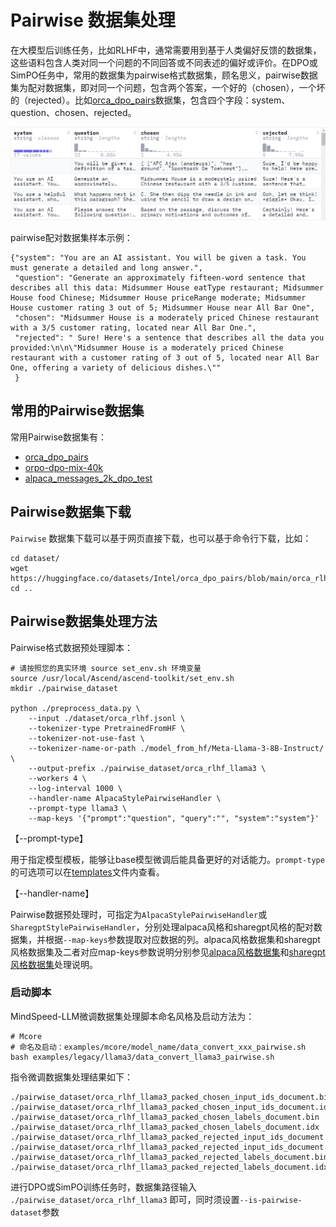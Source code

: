 # Pairwise 数据集处理

在大模型后训练任务，比如RLHF中，通常需要用到基于人类偏好反馈的数据集，这些语料包含人类对同一个问题的不同回答或不同表述的偏好或评价。在DPO或SimPO任务中，常用的数据集为pairwise格式数据集，顾名思义，pairwise数据集为配对数据集，即对同一个问题，包含两个答案，一个好的（chosen），一个坏的（rejected）。比如[orca_dpo_pairs](https://huggingface.co/datasets/Intel/orca_dpo_pairs)数据集，包含四个字段：system、question、chosen、rejected。

![](../../sources/images/dpo/orca_rlhf.png)

pairwise配对数据集样本示例：

```
{"system": "You are an AI assistant. You will be given a task. You must generate a detailed and long answer.", 
 "question": "Generate an approximately fifteen-word sentence that describes all this data: Midsummer House eatType restaurant; Midsummer House food Chinese; Midsummer House priceRange moderate; Midsummer House customer rating 3 out of 5; Midsummer House near All Bar One", 
 "chosen": "Midsummer House is a moderately priced Chinese restaurant with a 3/5 customer rating, located near All Bar One.", 
 "rejected": " Sure! Here's a sentence that describes all the data you provided:\n\n\"Midsummer House is a moderately priced Chinese restaurant with a customer rating of 3 out of 5, located near All Bar One, offering a variety of delicious dishes.\""
 }
```

## 常用的Pairwise数据集

常用Pairwise数据集有：

- [orca_dpo_pairs](https://huggingface.co/datasets/Intel/orca_dpo_pairs)
- [orpo-dpo-mix-40k](https://huggingface.co/datasets/mlabonne/orpo-dpo-mix-40k)
- [alpaca_messages_2k_dpo_test](https://huggingface.co/datasets/fozziethebeat/alpaca_messages_2k_dpo_test)

## Pairwise数据集下载

`Pairwise` 数据集下载可以基于网页直接下载，也可以基于命令行下载，比如：

```shell
cd dataset/
wget https://huggingface.co/datasets/Intel/orca_dpo_pairs/blob/main/orca_rlhf.jsonl
cd ..
```

## Pairwise数据集处理方法

Pairwise格式数据预处理脚本：

```shell
# 请按照您的真实环境 source set_env.sh 环境变量
source /usr/local/Ascend/ascend-toolkit/set_env.sh
mkdir ./pairwise_dataset

python ./preprocess_data.py \
    --input ./dataset/orca_rlhf.jsonl \
    --tokenizer-type PretrainedFromHF \
    --tokenizer-not-use-fast \
    --tokenizer-name-or-path ./model_from_hf/Meta-Llama-3-8B-Instruct/ \
    --output-prefix ./pairwise_dataset/orca_rlhf_llama3 \
    --workers 4 \
    --log-interval 1000 \
    --handler-name AlpacaStylePairwiseHandler \
    --prompt-type llama3 \
    --map-keys '{"prompt":"question", "query":"", "system":"system"}'
```

【--prompt-type】

用于指定模型模板，能够让base模型微调后能具备更好的对话能力。`prompt-type`的可选项可以在[templates](../../mindspeed_llm/tasks/preprocess/templates.py)文件内查看。

【--handler-name】

Pairwise数据预处理时，可指定为`AlpacaStylePairwiseHandler`或`SharegptStylePairwiseHandler`，分别处理alpaca风格和sharegpt风格的配对数据集，并根据`--map-keys`参数提取对应数据的列。alpaca风格数据集和sharegpt风格数据集及二者对应map-keys参数说明分别参见[alpaca风格数据集](./alpaca_dataset.md)和[sharegpt风格数据集](./sharegpt_dataset.md)处理说明。

### 启动脚本

MindSpeed-LLM微调数据集处理脚本命名风格及启动方法为：

```shell
# Mcore
# 命名及启动：examples/mcore/model_name/data_convert_xxx_pairwise.sh
bash examples/legacy/llama3/data_convert_llama3_pairwise.sh
```

指令微调数据集处理结果如下：

```shell
./pairwise_dataset/orca_rlhf_llama3_packed_chosen_input_ids_document.bin
./pairwise_dataset/orca_rlhf_llama3_packed_chosen_input_ids_document.idx
./pairwise_dataset/orca_rlhf_llama3_packed_chosen_labels_document.bin
./pairwise_dataset/orca_rlhf_llama3_packed_chosen_labels_document.idx
./pairwise_dataset/orca_rlhf_llama3_packed_rejected_input_ids_document.bin
./pairwise_dataset/orca_rlhf_llama3_packed_rejected_input_ids_document.idx
./pairwise_dataset/orca_rlhf_llama3_packed_rejected_labels_document.bin
./pairwise_dataset/orca_rlhf_llama3_packed_rejected_labels_document.idx
```

进行DPO或SimPO训练任务时，数据集路径输入 `./pairwise_dataset/orca_rlhf_llama3` 即可，同时须设置`--is-pairwise-dataset`参数